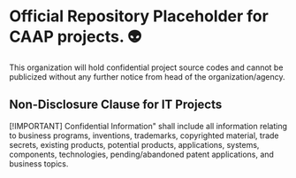 # Official Repository Placeholder for CAAP projects. 👽
This organization will hold confidential project source codes and cannot be publicized without any further notice from head of the organization/agency.

## Non-Disclosure Clause for IT Projects
[!IMPORTANT]
Confidential Information" shall include all information relating to business programs, inventions, trademarks, copyrighted material,
trade secrets, existing products, potential products, applications, systems, components, technologies, pending/abandoned patent
applications, and business topics.
